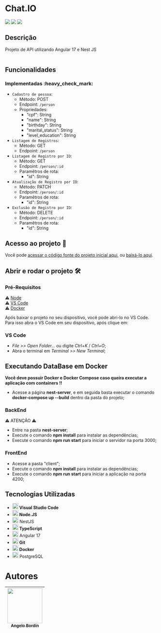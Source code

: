 <h1>Chat.IO</h1>

<p>
  <img src="https://img.shields.io/badge/status-em%20desenvolvimento-brightgreen"/>
  <img src="https://img.shields.io/badge/última%20atualização-fevereiro-yellowgreen"/>
  <img src="https://img.shields.io/badge/Node.JS-18.18.7-blueviolet"/>
</p>

<h2>Descrição</h2>
Projeto de API utilizando Angular 17 e Nest JS<br>
<br>

<h2>Funcionalidades</h2>
<h3>Implementadas :heavy_check_mark:</h3>

- `Cadastro de pessoa`:
  - Método: POST
  - Endpoint: `/person`
  - Propriedades:
    - "cpf": String
    - "name": String
    - "birthday": String
    - "marital_status": String
    - "level_education": String
- `Listagem de Registros`:
  - Método: GET
  - Endpoint: `/person`
- `Listagem de Registro por ID`:
  - Método: GET
  - Endpoint: `/person/:id`
  - Paramêtros de rota:
    - "id": String
- `Atualização de Registro por ID`:
  - Método: PATCH
  - Endpoint: `/person/:id`
  - Paramêtros de rota:
    - "id": String
- `Exclusão de Registro por ID`:
  - Método: DELETE
  - Endpoint: `/person/:id`
  - Paramêtros de rota:
    - "id": String 

<h2>Acesso ao projeto 📁</h2>

Você pode [acessar o código fonte do projeto inicial aqui](https://github.com/angelobordin/angular-nest), ou [baixá-lo aqui](https://github.com/angelobordin/angular-nest/archive/refs/heads/master.zip).

<h2>Abrir e rodar o projeto 🛠️</h2>
<h3>Pré-Requisitos</h3>

⚠️ [Node](https://nodejs.org/en/)<br>
⚠️ [VS Code](https://code.visualstudio.com/Download)<br>
⚠️ [Docker](https://docs.docker.com/desktop/install/windows-install/)<br>

Após baixar o projeto no seu dispositivo, você pode abri-lo no VS Code.<br>
Para isso abra o VS Code em seu dispositivo, após clique em:

<h3>VS Code</h3>

- _File >> Open Folder..._ ou digite _Ctrl+K_ / _Ctrl+O_;
- Abra o terminal em _Terminal >> New Terminal_;

<h2>Executando DataBase em Docker</h2>

**Você deve possuir Docker e Docker Compose caso queira executar a aplicação com containers !!**

- Acesse a página **nest-server**, e em seguida basta executar o comando **docker-compose up --build** dentro da pasta do projeto;

<h3>BackEnd</h3>

⚠️ ATENÇÃO ⚠️ <br>

- Entre na pasta **nest-server**;
- Execute o comando **npm install** para instalar as dependências;
- Execute o comando **npm run start** para iniciar o servidor na porta 3000;

<h3>FrontEnd</h3>

- Acesse a pasta "client";
- Execute o comando **npm install** para instalar as dependências;
- Execute o comando **npm run start** para iniciar a aplicação na porta 4200;

<h2>Tecnologias Utilizadas</h2>

<ul>
  <li><img src="https://cdn.jsdelivr.net/gh/devicons/devicon/icons/vscode/vscode-plain.svg" width="20" height="20"/><b> Visual Studio Code</b></li>
  <li><img src="https://cdn.jsdelivr.net/gh/devicons/devicon/icons/nodejs/nodejs-original.svg" width="20" height="20"/><b> Node.JS</b></li>
  <li><img src="https://cdn.jsdelivr.net/gh/devicons/devicon/icons/nestjs/nestjs-plain.svg" width="20" height="20"/> NestJS</li>
  <li><img src="https://cdn.jsdelivr.net/gh/devicons/devicon/icons/typescript/typescript-original.svg" width="20" height="20"/><b> TypeScript</b></li>
  <li><img src="https://cdn.jsdelivr.net/gh/devicons/devicon/icons/angularjs/angularjs-original.svg" width="20" height="20"/> Angular 17</li>
  <li><img src="https://cdn.jsdelivr.net/gh/devicons/devicon/icons/git/git-original.svg" width="20" height="20"/><b> Git</b></li>
  <li><img src="https://cdn.jsdelivr.net/gh/devicons/devicon/icons/docker/docker-original.svg" width="20" height="20"/><b> Docker</b></li>
  <li><img src="https://cdn.jsdelivr.net/gh/devicons/devicon/icons/postgresql/postgresql-original-wordmark.svg" width="20" height="20"/> PostgreSQL</li>
</ul>

# Autores

| [<img src="https://avatars.githubusercontent.com/u/70332789?s=400&u=c6b947894c97e0e941f64aafeb22719ff49589ac&v=4" width=115><br><sub>Angelo Bordin</sub>](https://github.com/angelobordin) |
| :----------------------------------------------------------------------------------------------------------------------------------------------------------------------------------------: |
